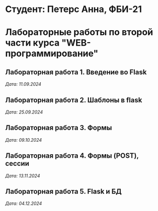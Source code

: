 # Студент: Петерс Анна, ФБИ-21

# Лабораторные работы по второй части курса "WEB-программирование"

## Лабораторная работа 1. Введение во Flask

*Дата: 11.09.2024* 


## Лабораторная работа 2. Шаблоны в flask

*Дата: 25.09.2024*


## Лабораторная работа 3. Формы

*Дата: 09.10.2024*

## Лабораторная работа 4. Формы (POST), сессии

*Дата: 13.11.2024*

## Лабораторная работа 5. Flask и БД

*Дата: 04.12.2024*